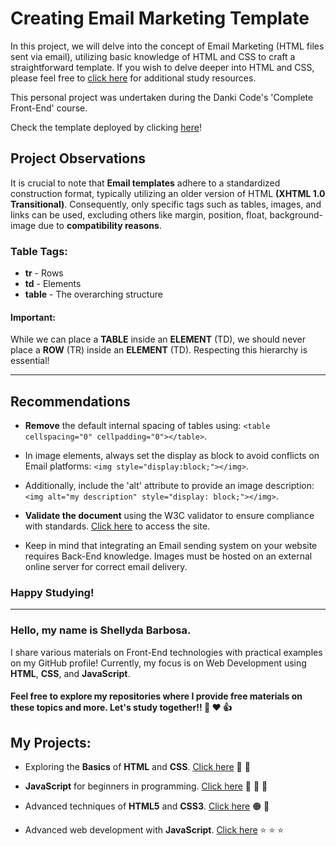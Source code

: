 # Creating Email Marketing Template

In this project, we will delve into the concept of Email Marketing (HTML files sent via email), utilizing basic knowledge of HTML and CSS to craft a straightforward template. If you wish to delve deeper into HTML and CSS, please feel free to [click here](https://github.com/Shellyda/studies-html-css-basic) for additional study resources.

This personal project was undertaken during the Danki Code's 'Complete Front-End' course.

Check the template deployed by clicking [here](https://shellyda.github.io/template-email-marketing/)!

## Project Observations

It is crucial to note that **Email templates** adhere to a standardized construction format, typically utilizing an older version of HTML **(XHTML 1.0 Transitional)**. Consequently, only specific tags such as tables, images, and links can be used, excluding others like margin, position, float, background-image due to **compatibility reasons**.

### Table Tags:

- **tr** - Rows
- **td** - Elements
- **table** - The overarching structure

#### Important: 
While we can place a **TABLE** inside an **ELEMENT** (TD), we should never place a **ROW** (TR) inside an **ELEMENT** (TD). Respecting this hierarchy is essential!

-------------------------

## Recommendations

- **Remove** the default internal spacing of tables using: `<table cellspacing="0" cellpadding="0"></table>`.

- In image elements, always set the display as block to avoid conflicts on Email platforms: `<img style="display:block;"></img>`.
-  Additionally, include the 'alt' attribute to provide an image description: `<img alt="my description" style="display: block;"></img>`.

- **Validate the document** using the W3C validator to ensure compliance with standards. [Click here](https://validator.w3.org/) to access the site.

- Keep in mind that integrating an Email sending system on your website requires Back-End knowledge. Images must be hosted on an external online server for correct email delivery.

### Happy Studying!

* * * * *

### Hello, my name is Shellyda Barbosa.

I share various materials on Front-End technologies with practical examples on my GitHub profile! Currently, my focus is on Web Development using **HTML**, **CSS**, and **JavaScript**.

#### Feel free to explore my repositories where I provide free materials on these topics and more. Let's study together!! :slightly_smiling_face: :heart: :+1:

## My Projects:

- Exploring the **Basics** of **HTML** and **CSS**. [Click here](https://github.com/Shellyda/studies-html-css-basic) :orange_heart: :blue_heart:

- **JavaScript** for beginners in programming. [Click here](https://github.com/Shellyda/studies-javascript-basic) :yellow_heart: :yellow_heart: :yellow_heart:

- Advanced techniques of **HTML5** and **CSS3**. [Click here](https://github.com/Shellyda/studies-html-css-advanced) :orange_circle: :large_blue_circle:

- Advanced web development with **JavaScript**. [Click here](https://github.com/Shellyda/studies-javascript-advanced) :star: :star: :star:
